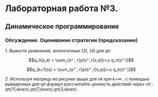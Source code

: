 ﻿# Лабораторная работа №3. 
## Динамическое программирование 

### Обсуждение. Оценивание cтратегии (предcказание)

*1. Вывести уравнения, аналогичные (3), (4) для  qπ .*

```math
q_π(s,a) = \sum_{s^`, r}p(s^`,r|s,a)[r+γ q_π(s^`)]
```
```math
q_{k+1}(s) = \sum_{s^`, r}p(s^`,r|s,a)[r+γ q_k(s^`)]
```

*2. Используя матрицу на рисунке выше для  vk  при  k=∞ , с помощью выведенных для  qπ  формул рассчитайте ценность действий через  vπ :  qπ(11,down),qπ(7,down),qπ(3,down) .*
